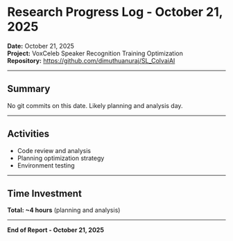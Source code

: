 # Research Progress Log - October 21, 2025

**Date:** October 21, 2025  
**Project:** VoxCeleb Speaker Recognition Training Optimization  
**Repository:** https://github.com/dimuthuanuraj/SL_ColvaiAI

---

## Summary

No git commits on this date. Likely planning and analysis day.

---

## Activities

- Code review and analysis
- Planning optimization strategy
- Environment testing

---

## Time Investment

**Total: ~4 hours** (planning and analysis)

---

**End of Report - October 21, 2025**
